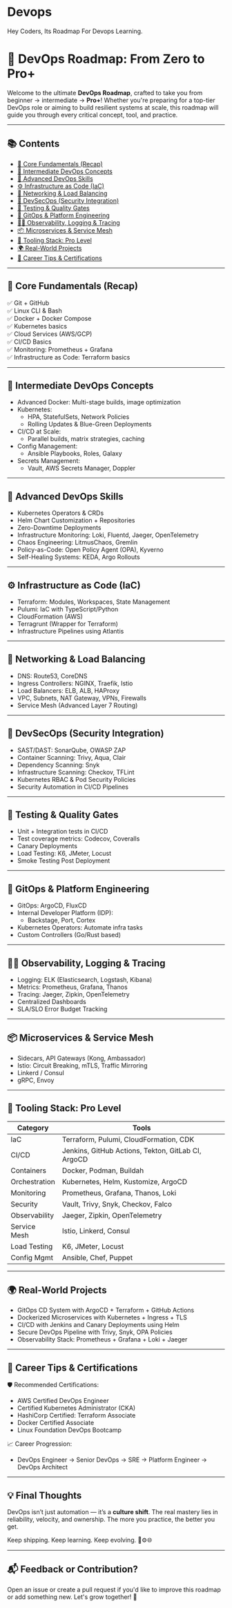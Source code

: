 # Devops
Hey Coders, Its Roadmap For Devops Learning.

# 🧠 DevOps Roadmap: From Zero to Pro+

Welcome to the ultimate **DevOps Roadmap**, crafted to take you from beginner → intermediate → **Pro+**! Whether you're preparing for a top-tier DevOps role or aiming to build resilient systems at scale, this roadmap will guide you through every critical concept, tool, and practice.

---

## 📚 Contents

- [🧱 Core Fundamentals (Recap)](#-core-fundamentals-recap)
- [🧠 Intermediate DevOps Concepts](#-intermediate-devops-concepts)
- [🚀 Advanced DevOps Skills](#-advanced-devops-skills)
- [⚙️ Infrastructure as Code (IaC)](#-infrastructure-as-code-iac)
- [📡 Networking & Load Balancing](#-networking--load-balancing)
- [🔐 DevSecOps (Security Integration)](#-devsecops-security-integration)
- [🧪 Testing & Quality Gates](#-testing--quality-gates)
- [🔄 GitOps & Platform Engineering](#-gitops--platform-engineering)
- [🕵️‍♀️ Observability, Logging & Tracing](#-observability-logging--tracing)
- [📦 Microservices & Service Mesh](#-microservices--service-mesh)
- [🔧 Tooling Stack: Pro Level](#-tooling-stack-pro-level)
- [🌍 Real-World Projects](#-real-world-projects)
- [🎯 Career Tips & Certifications](#-career-tips--certifications)

---

## 🧱 Core Fundamentals (Recap)

✅ Git + GitHub  
✅ Linux CLI & Bash  
✅ Docker + Docker Compose  
✅ Kubernetes basics  
✅ Cloud Services (AWS/GCP)  
✅ CI/CD Basics  
✅ Monitoring: Prometheus + Grafana  
✅ Infrastructure as Code: Terraform basics

---

## 🧠 Intermediate DevOps Concepts

- Advanced Docker: Multi-stage builds, image optimization
- Kubernetes:
  - HPA, StatefulSets, Network Policies
  - Rolling Updates & Blue-Green Deployments
- CI/CD at Scale:
  - Parallel builds, matrix strategies, caching
- Config Management:
  - Ansible Playbooks, Roles, Galaxy
- Secrets Management:
  - Vault, AWS Secrets Manager, Doppler

---

## 🚀 Advanced DevOps Skills

- Kubernetes Operators & CRDs
- Helm Chart Customization + Repositories
- Zero-Downtime Deployments
- Infrastructure Monitoring: Loki, Fluentd, Jaeger, OpenTelemetry
- Chaos Engineering: LitmusChaos, Gremlin
- Policy-as-Code: Open Policy Agent (OPA), Kyverno
- Self-Healing Systems: KEDA, Argo Rollouts

---

## ⚙️ Infrastructure as Code (IaC)

- Terraform: Modules, Workspaces, State Management
- Pulumi: IaC with TypeScript/Python
- CloudFormation (AWS)
- Terragrunt (Wrapper for Terraform)
- Infrastructure Pipelines using Atlantis

---

## 📡 Networking & Load Balancing

- DNS: Route53, CoreDNS
- Ingress Controllers: NGINX, Traefik, Istio
- Load Balancers: ELB, ALB, HAProxy
- VPC, Subnets, NAT Gateway, VPNs, Firewalls
- Service Mesh (Advanced Layer 7 Routing)

---

## 🔐 DevSecOps (Security Integration)

- SAST/DAST: SonarQube, OWASP ZAP
- Container Scanning: Trivy, Aqua, Clair
- Dependency Scanning: Snyk
- Infrastructure Scanning: Checkov, TFLint
- Kubernetes RBAC & Pod Security Policies
- Security Automation in CI/CD Pipelines

---

## 🧪 Testing & Quality Gates

- Unit + Integration tests in CI/CD
- Test coverage metrics: Codecov, Coveralls
- Canary Deployments
- Load Testing: K6, JMeter, Locust
- Smoke Testing Post Deployment

---

## 🔄 GitOps & Platform Engineering

- GitOps: ArgoCD, FluxCD
- Internal Developer Platform (IDP):
  - Backstage, Port, Cortex
- Kubernetes Operators: Automate infra tasks
- Custom Controllers (Go/Rust based)

---

## 🕵️‍♀️ Observability, Logging & Tracing

- Logging: ELK (Elasticsearch, Logstash, Kibana)
- Metrics: Prometheus, Grafana, Thanos
- Tracing: Jaeger, Zipkin, OpenTelemetry
- Centralized Dashboards
- SLA/SLO Error Budget Tracking

---

## 📦 Microservices & Service Mesh

- Sidecars, API Gateways (Kong, Ambassador)
- Istio: Circuit Breaking, mTLS, Traffic Mirroring
- Linkerd / Consul
- gRPC, Envoy

---

## 🔧 Tooling Stack: Pro Level

| Category          | Tools                                                                 |
|-------------------|-----------------------------------------------------------------------|
| IaC               | Terraform, Pulumi, CloudFormation, CDK                                |
| CI/CD             | Jenkins, GitHub Actions, Tekton, GitLab CI, ArgoCD                    |
| Containers        | Docker, Podman, Buildah                                               |
| Orchestration     | Kubernetes, Helm, Kustomize, ArgoCD                                   |
| Monitoring        | Prometheus, Grafana, Thanos, Loki                                     |
| Security          | Vault, Trivy, Snyk, Checkov, Falco                                    |
| Observability     | Jaeger, Zipkin, OpenTelemetry                                         |
| Service Mesh      | Istio, Linkerd, Consul                                                |
| Load Testing      | K6, JMeter, Locust                                                    |
| Config Mgmt       | Ansible, Chef, Puppet                                                 |

---

## 🌍 Real-World Projects

- GitOps CD System with ArgoCD + Terraform + GitHub Actions
- Dockerized Microservices with Kubernetes + Ingress + TLS
- CI/CD with Jenkins and Canary Deployments using Helm
- Secure DevOps Pipeline with Trivy, Snyk, OPA Policies
- Observability Stack: Prometheus + Grafana + Loki + Jaeger

---

## 🎯 Career Tips & Certifications

🛡️ Recommended Certifications:
- AWS Certified DevOps Engineer
- Certified Kubernetes Administrator (CKA)
- HashiCorp Certified: Terraform Associate
- Docker Certified Associate
- Linux Foundation DevOps Bootcamp

📈 Career Progression:
- DevOps Engineer → Senior DevOps → SRE → Platform Engineer → DevOps Architect

---

## 💡 Final Thoughts

DevOps isn’t just automation — it’s a **culture shift**. The real mastery lies in reliability, velocity, and ownership. The more you practice, the better you get.

Keep shipping. Keep learning. Keep evolving. 💪⚙️🌐

---

## 📬 Feedback or Contribution?

Open an issue or create a pull request if you'd like to improve this roadmap or add something new. Let's grow together! 🤝

